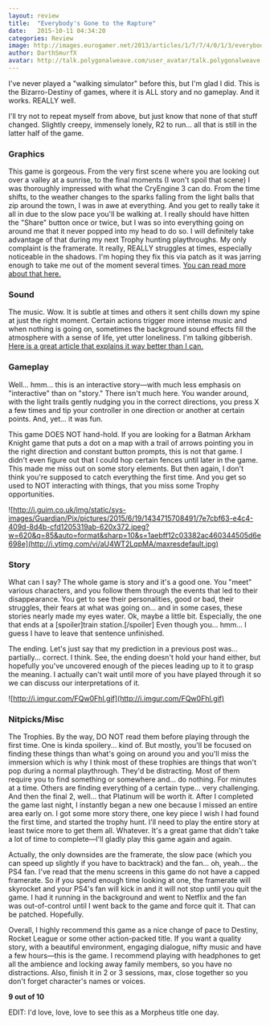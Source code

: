 ```yaml
---
layout: review
title:  "Everybody's Gone to the Rapture"
date:   2015-10-11 04:34:20
categories: Review
image: http://images.eurogamer.net/2013/articles/1/7/7/4/0/1/3/everybodys-gone-to-the-rapture-review-143928049295.jpg
author: DarthSmurfX
avatar: http://talk.polygonalweave.com/user_avatar/talk.polygonalweave.com/darthsmurfx/120/73_1.png
---
```

I've never played a "walking simulator" before this, but I'm glad I did. This is the Bizarro-Destiny of games, where it is ALL story and no gameplay. And it works. REALLY well.

I'll try not to repeat myself from above, but just know that none of that stuff changed. Slightly creepy, immensely lonely, R2 to run... all that is still in the latter half of the game.

### Graphics

This game is gorgeous. From the very first scene where you are looking out over a valley at a sunrise, to the final moments (I won't spoil that scene) I was thoroughly impressed with what the CryEngine 3 can do. From the time shifts, to the weather changes to the sparks falling from the light balls that zip around the town, I was in awe at everything. And you get to really take it all in due to the slow pace you'll be walking at. I really should have hitten the "Share" button once or twice, but I was so into everything going on around me that it never popped into my head to do so. I will definitely take advantage of that during my next Trophy hunting playthroughs. My only complaint is the framerate. It really, REALLY struggles at times, especially noticeable in the shadows. I'm hoping they fix this via patch as it was jarring enough to take me out of the moment several times. [You can read more about that here.][1]

### Sound
The music. Wow. It is subtle at times and others it sent chills down my spine at just the right moment. Certain actions trigger more intense music and when nothing is going on, sometimes the background sound effects fill the atmosphere with a sense of life, yet utter loneliness. I'm talking gibberish. [Here is a great article that explains it way better than I can.][2]

### Gameplay
Well... hmm... this is an interactive story—with much less emphasis on "interactive" than on "story." There isn't much here. You wander around, with the light trails gently nudging you in the correct directions, you press X a few times and tip your controller in one direction or another at certain points. And, yet... it was fun.

This game DOES NOT hand-hold. If you are looking for a Batman Arkham Knight game that puts a dot on a map with a trail of arrows pointing you in the right direction and constant button prompts, this is not that game. I didn't even figure out that I could hop certain fences until later in the game. This made me miss out on some story elements. But then again, I don't think you're supposed to catch everything the first time. And you get so used to NOT interacting with things, that you miss some Trophy opportunities.

![http://i.guim.co.uk/img/static/sys-images/Guardian/Pix/pictures/2015/6/19/1434715708491/7e7cbf63-e4c4-409d-8d4b-cfd1205319ab-620x372.jpeg?w=620&q=85&auto=format&sharp=10&s=1aebff12c03382ac460344505d6e698e](http://i.ytimg.com/vi/aU4WT2LqpMA/maxresdefault.jpg)

### Story
What can I say? The whole game is story and it's a good one. You "meet" various characters, and you follow them through the events that led to their disappearance. You get to see their personalities, good or bad, their struggles, their fears at what was going on... and in some cases, these stories nearly made my eyes water. Ok, maybe a little bit. Especially, the one that ends at a [spoiler]train station.[/spoiler] Even though you... hmm... I guess I have to leave that sentence unfinished.

The ending. Let's just say that my prediction in a previous post was... partially... correct. I think. See, the ending doesn't hold your hand either, but hopefully you've uncovered enough of the pieces leading up to it to grasp the meaning. I actually can't wait until more of you have played through it so we can discuss our interpretations of it.

![http://i.imgur.com/FQw0Fhl.gif](http://i.imgur.com/FQw0Fhl.gif)

### Nitpicks/Misc
The Trophies. By the way, DO NOT read them before playing through the first time. One is kinda spoilery... kind of. But mostly, you'll be focused on finding these things than what's going on around you and you'll miss the immersion which is why I think most of these trophies are things that won't pop during a normal playthrough. They'd be distracting. Most of them require you to find something or somewhere and... do nothing. For minutes at a time. Others are finding everything of a certain type... very challenging. And then the final 2, well... that Platinum will be worth it. After I completed the game last night, I instantly began a new one because I missed an entire area early on. I got some more story there, one key piece I wish I had found the first time, and started the trophy hunt. I'll need to play the entire story at least twice more to get them all. Whatever. It's a great game that didn't take a lot of time to complete—I'll gladly play this game again and again.

Actually, the only downsides are the framerate, the slow pace (which you can speed up slightly if you have to backtrack) and the fan... oh, yeah... the PS4 fan. I've read that the menu screens in this game do not have a capped framerate. So if you spend enough time looking at one, the framerate will skyrocket and your PS4's fan will kick in and it will not stop until you quit the game. I had it running in the background and went to Netflix and the fan was out-of-control until I went back to the game and force quit it. That can be patched. Hopefully.

Overall, I highly recommend this game as a nice change of pace to Destiny, Rocket League or some other action-packed title. If you want a quality story, with a beautiful environment, engaging dialogue, nifty music and have a few hours—this is the game. I recommend playing with headphones to get all the ambience and locking away family members, so you have no distractions. Also, finish it in 2 or 3 sessions, max, close together so you don't forget character's names or voices.

**9 out of 10**

EDIT: I'd love, love, love to see this as a Morpheus title one day.

  [1]: http://www.eurogamer.net/articles/digitalfoundry-2015-vs-everybodys-gone-to-the-rapture
  [2]: http://www.theguardian.com/technology/2015/jul/30/everybodys-gone-to-the-rapture-video-game-sound-music
